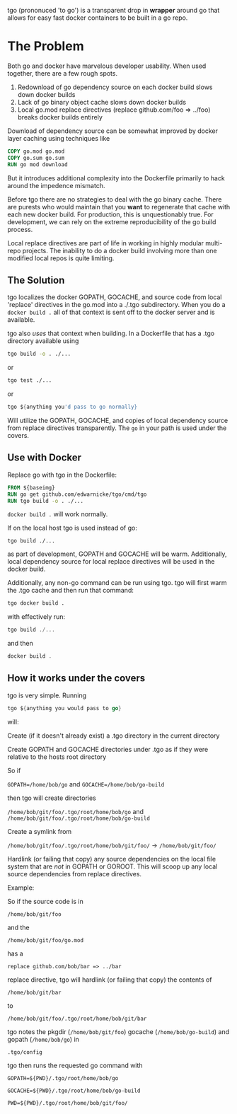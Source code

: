 tgo (prononuced 'to go') is a transparent drop in **wrapper** around go that allows for easy fast docker containers to be built in a go repo.

# The Problem

Both go and docker have marvelous developer usability.  When used together, there are a few rough spots.

1. Redownload of go dependency source on each docker build slows down docker builds
1. Lack of go binary object cache slows down docker builds
1. Local go.mod replace directives (replace github.com/foo => ../foo) breaks docker builds entirely

Download of dependency source can be somewhat improved by docker layer caching using techniques like

```dockerfile
COPY go.mod go.mod
COPY go.sum go.sum
RUN go mod download
```

But it introduces additional complexity into the Dockerfile primarily to hack around the impedence mismatch.

Before tgo there are no strategies to deal with the go binary cache.  There are purests who would maintain that you **want** to 
regenerate that cache with each new docker build.  For production, this is unquestionably true.  For development, we can rely on the
extreme reproducibility of the go build process.

Local replace directives are part of life in working in highly modular multi-repo projects.  The inability to do a docker build
involving more than one modified local repos is quite limiting.

## The Solution
tgo localizes the docker GOPATH, GOCACHE, and source code from local 'replace' directives in the go.mod into a ./.tgo subdirectory.
When you do a ```docker build .``` all of that context is sent off to the docker server and is available.

tgo also *uses* that context when building.  In a Dockerfile that has a .tgo directory available using

```bash
tgo build -o . ./...
```
or
```bash
tgo test ./...
```

or

```go
tgo ${anything you'd pass to go normally}
```

Will utilize the GOPATH, GOCACHE, and copies of local dependency source from replace directives transparently.
The ```go``` in your path is used under the covers.

## Use with Docker
Replace go with tgo in the Dockerfile:

```dockerfile
FROM ${baseimg}
RUN go get github.com/edwarnicke/tgo/cmd/tgo
RUN tgo build -o . ./...
```

```docker build .``` will work normally.

If on the local host tgo is used instead of go:

```tgo build ./...```

as part of development, GOPATH and GOCACHE will be warm.  Additionally, local dependency source
for local replace directives will be used in the docker build.

Additionally, any non-go command can be run using tgo. tgo will first warm the .tgo cache and then run that command:

```bash
tgo docker build .
```

with effectively run:
```go
tgo build ./...
```
and then
```go
docker build .
```

## How it works under the covers

tgo is very simple.  Running 

```go
tgo ${anything you would pass to go}
```

will:

Create (if it doesn't already exist) a .tgo directory in the current directory

Create GOPATH and GOCACHE directories under .tgo as if they were relative to the hosts root directory

So if 

```GOPATH=/home/bob/go``` and ```GOCACHE=/home/bob/go-build``` 

then tgo will create directories

```/home/bob/git/foo/.tgo/root/home/bob/go``` and ```/home/bob/git/foo/.tgo/root/home/bob/go-build```

Create a symlink from 

```/home/bob/git/foo/.tgo/root/home/bob/git/foo/``` -> ```/home/bob/git/foo/```

Hardlink (or failing that copy) any source dependencies on the local file system that are *not* in GOPATH or GOROOT.
This will scoop up any local source dependencies from replace directives.  

Example:

So if the source code is in 

```/home/bob/git/foo``` 

and the 

```/home/bob/git/foo/go.mod``` 

has a 

```replace github.com/bob/bar => ../bar``` 

replace directive, tgo will hardlink (or failing that copy) the contents of 

```/home/bob/git/bar``` 

to 

```/home/bob/git/foo/.tgo/root/home/bob/git/bar```

tgo notes the pkgdir (````/home/bob/git/foo````) gocache (```/home/bob/go-build```) and gopath (```/home/bob/go```) in 

```.tgo/config```

tgo then runs the requested go command with 

```GOPATH=${PWD}/.tgo/root/home/bob/go```

```GOCACHE=${PWD}/.tgo/root/home/bob/go-build```

```PWD=${PWD}/.tgo/root/home/bob/git/foo/```


